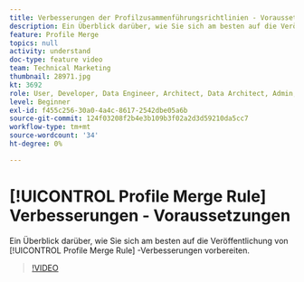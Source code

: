 ```yaml
---
title: Verbesserungen der Profilzusammenführungsrichtlinien - Voraussetzungen
description: Ein Überblick darüber, wie Sie sich am besten auf die Veröffentlichung der Verbesserungen der Profilzusammenführungsrichtlinien vorbereiten können.
feature: Profile Merge
topics: null
activity: understand
doc-type: feature video
team: Technical Marketing
thumbnail: 28971.jpg
kt: 3692
role: User, Developer, Data Engineer, Architect, Data Architect, Admin, Leader
level: Beginner
exl-id: f455c256-30a0-4a4c-8617-2542dbe05a6b
source-git-commit: 124f03208f2b4e3b109b3f02a2d3d59210da5cc7
workflow-type: tm+mt
source-wordcount: '34'
ht-degree: 0%

---
```


# [!UICONTROL Profile Merge Rule] Verbesserungen - Voraussetzungen

Ein Überblick darüber, wie Sie sich am besten auf die Veröffentlichung von [!UICONTROL Profile Merge Rule] -Verbesserungen vorbereiten.

>[!VIDEO](https://video.tv.adobe.com/v/28971/?quality=12)
